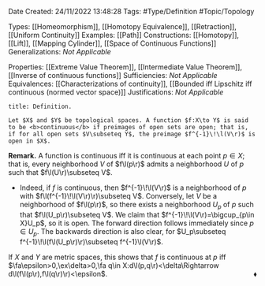<div class="topSpace"></div>

Date Created: 24/11/2022 13:48:28
Tags: #Type/Definition #Topic/Topology

Types: [[Homeomorphism]], [[Homotopy Equivalence]], [[Retraction]], [[Uniform Continuity]]
Examples: [[Path]]
Constructions: [[Homotopy]], [[Lift]], [[Mapping Cylinder]], [[Space of Continuous Functions]]
Generalizations: <i>Not Applicable</i>

Properties: [[Extreme Value Theorem]], [[Intermediate Value Theorem]], [[Inverse of continuous functions]]
Sufficiencies: <i>Not Applicable</i>
Equivalences: [[Characterizations of continuity]], [[Bounded iff Lipschitz iff continuous (normed vector space)]]
Justifications: <i>Not Applicable</i>

``` ad-Definition
title: Definition.

Let $X$ and $Y$ be topological spaces. A function $f:X\to Y$ is said to be <b>continuous</b> if preimages of open sets are open; that is, if for all open sets $V\subseteq Y$, the preimage $f^{-1}\!\l(V\r)$ is open in $X$.

```

<b>Remark.</b> A function is continuous iff it is continuous at each point $p\in X$; that is, every neighborhood $V$ of $f\l(p\r)$ admits a neighborhood $U$ of $p$ such that $f\l(U\r)\subseteq V$.
* Indeed, if $f$ is continuous, then $f^{-1}\!\l(V\r)$ is a neighborhood of $p$ with $f\l(f^{-1}\!\l(V\r)\r)\subseteq V$. Conversely, let $V$ be a neighborhood of $f\l(p\r)$, so there exists a neighborhood $U_p$ of $p$ such that $f\l(U_p\r)\subseteq V$. We claim that $f^{-1}\!\l(V\r)=\bigcup_{p\in X}U_p$, so it is open. The forward direction follows immediately since $p\in U_p$. The backwards direction is also clear, for $U_p\subseteq f^{-1}\!\l(f\l(U_p\r)\r)\subseteq f^{-1}\l(V\r)$.

If $X$ and $Y$ are metric spaces, this shows that $f$ is continuous at $p$ iff $\fa\epsilon>0,\ex\delta>0,\fa q\in X:d\l(p,q\r)<\delta\Rightarrow d\l(f\l(p\r),f\l(q\r)\r)<\epsilon$.<span style="float:right;">$\blacklozenge$</span>
